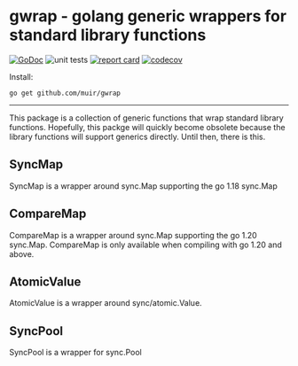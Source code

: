 # gwrap - golang generic wrappers for standard library functions

[![GoDoc](https://godoc.org/github.com/muir/gwrap?status.png)](https://pkg.go.dev/github.com/muir/gwrap)
![unit tests](https://github.com/muir/gwrap/actions/workflows/go.yml/badge.svg)
[![report card](https://goreportcard.com/badge/github.com/muir/gwrap)](https://goreportcard.com/report/github.com/muir/gwrap)
[![codecov](https://codecov.io/gh/muir/gwrap/branch/main/graph/badge.svg)](https://codecov.io/gh/muir/gwrap)

Install:

	go get github.com/muir/gwrap

---

This package is a collection of generic functions that wrap standard library functions.
Hopefully, this packge will quickly become obsolete because the library functions will
support generics directly.  Until then, there is this.

## SyncMap

SyncMap is a wrapper around sync.Map supporting the go 1.18 sync.Map

## CompareMap

CompareMap is a wrapper around sync.Map supporting the go 1.20 sync.Map. CompareMap is
only available when compiling with go 1.20 and above.

## AtomicValue

AtomicValue is a wrapper around sync/atomic.Value.

## SyncPool

SyncPool is a wrapper for sync.Pool

